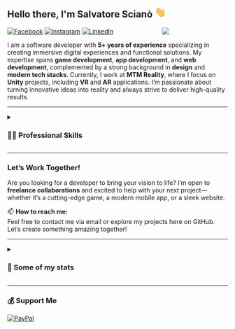 

<h2> Hello there, I'm Salvatore Scianò <img src="https://raw.githubusercontent.com/ABSphreak/ABSphreak/master/gifs/Hi.gif" height="25px"></h2>

<img align="right" src="https://media2.giphy.com/media/zhYSVCirREeIZtONCI/giphy.gif" width='150'/> 

[![Facebook](https://img.shields.io/badge/Facebook-%231877F2.svg?logo=Facebook&logoColor=white)](https://www.facebook.com/ssciano1) [![Instagram](https://img.shields.io/badge/Instagram-%23E4405F.svg?logo=Instagram&logoColor=white)](https://www.instagram.com/salvo_desi_sc97_/) [![LinkedIn](https://img.shields.io/badge/LinkedIn-%230077B5.svg?logo=linkedin&logoColor=white)](https://www.linkedin.com/in/salvatore-scian%C3%B2/) 

I am a software developer with **5+ years of experience** specializing in creating immersive digital experiences and functional solutions. My expertise spans **game development**, **app development**, and **web development**, complemented by a strong background in **design** and **modern tech stacks**. Currently, I work at **MTM Reality**, where I focus on **Unity** projects, including **VR** and **AR** applications. I’m passionate about turning innovative ideas into reality and always strive to deliver high-quality results.  

---

<details>
  <summary>
    <h3>👨‍💻 Professional Skills</h3> 
  </summary>

### Programming Languages  
- C#, Java, Python, Dart, PHP  
- **Web Development**: JavaScript, HTML, CSS, Bootstrap  

### Game Development & Design  
- **Game Engines**: Unity (2D/3D, VR, AR)  
- **3D Modeling & Design**: Blender, GIMP, Aseprite  
- **UI/UX Design Tools**: Figma, Canva, Dribbble  

### Mobile & Web App Development  
- **Mobile Platforms**: Android, Flutter  
- **Backend & Databases**: Firebase, MongoDB, Apache, MySQL, phpMyAdmin  

### DevOps & Version Control  
- **Version Control**: Git, GitHub, GitLab  

### Additional Skills  
- **Design Systems**: Responsive Design, Accessibility Standards, Wireframing, Prototyping  
- **Agile Practices**: Scrum, Kanban  
- **Software Architecture**: MVC, MVVM, Microservices, Solid  
- **APIs**: RESTful APIs 
- **Performance Optimization**: Code optimization
- **Collaboration Tools**: Jira, Trello, Slack, Notion, Teams


</details>

---

### Let’s Work Together!  
Are you looking for a developer to bring your vision to life? I’m open to **freelance collaborations** and excited to help with your next project—whether it’s a cutting-edge game, a modern mobile app, or a sleek website.  

📫 **How to reach me:**  
Feel free to contact me via email or explore my projects here on GitHub. Let’s create something amazing together!  

---

<details>
  <summary>
  <h3> 🏫 Some of my stats </h3>
  </summary>
  
![](https://github-readme-stats.vercel.app/api?username=salvatoresciano&theme=dark&hide_border=true&include_all_commits=true&count_private=true)<br/>
![](https://github-readme-streak-stats.herokuapp.com/?user=salvatoresciano&theme=dark&hide_border=true)<br/>
![](https://github-readme-stats.vercel.app/api/top-langs/?username=salvatoresciano&theme=dark&hide_border=true&include_all_commits=true&count_private=true&layout=compact)

### 🏆 GitHub Trophies
![](https://github-profile-trophy.vercel.app/?username=salvatoresciano&theme=dark&no-frame=true&no-bg=false&margin-w=4)

</details>


---


  ### 💰 Support Me
  [![PayPal](https://img.shields.io/badge/PayPal-00457C?style=for-the-badge&logo=paypal&logoColor=white)](https://paypal.me/https://www.paypal.me/salvosciano) 
